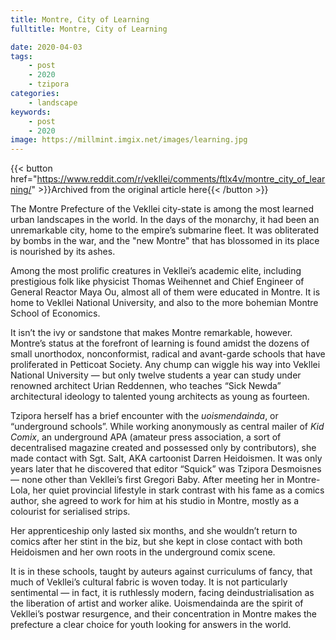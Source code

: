 ```yaml
---
title: Montre, City of Learning
fulltitle: Montre, City of Learning

date: 2020-04-03
tags:
    - post
    - 2020
    - tzipora
categories:
    - landscape
keywords:
    - post
    - 2020
image: https://millmint.imgix.net/images/learning.jpg
---
```

{{< button href="https://www.reddit.com/r/vekllei/comments/ftlx4v/montre_city_of_learning/" >}}Archived from the original article here{{< /button >}}

The Montre Prefecture of the Vekllei city-state is among the most learned urban landscapes in the world. In the days of the monarchy, it had been an unremarkable city, home to the empire’s submarine fleet. It was obliterated by bombs in the war, and the "new Montre" that has blossomed in its place is nourished by its ashes.

Among the most prolific creatures in Vekllei’s academic elite, including prestigious folk like physicist Thomas Weihennet and Chief Engineer of General Reactor Maya Ou, almost all of them were educated in Montre. It is home to Vekllei National University, and also to the more bohemian Montre School of Economics.

It isn’t the ivy or sandstone that makes Montre remarkable, however. Montre’s status at the forefront of learning is found amidst the dozens of small unorthodox, nonconformist, radical and avant-garde schools that have proliferated in Petticoat Society. Any chump can wiggle his way into Vekllei National University — but only twelve students a year can study under renowned architect Urian Reddennen, who teaches “Sick Newda” architectural ideology to talented young architects as young as fourteen.

Tzipora herself has a brief encounter with the *uoismendainda*, or “underground schools”. While working anonymously as central mailer of *Kid Comix*, an underground APA (amateur press association, a sort of decentralised magazine created and possessed only by contributors), she made contact with Sgt. Salt, AKA cartoonist Darren Heidoismen. It was only years later that he discovered that editor “Squick” was Tzipora Desmoisnes — none other than Vekllei’s first Gregori Baby. After meeting her in Montre-Lola, her quiet provincial lifestyle in stark contrast with his fame as a comics author, she agreed to work for him at his studio in Montre, mostly as a colourist for serialised strips.

Her apprenticeship only lasted six months, and she wouldn’t return to comics after her stint in the biz, but she kept in close contact with both Heidoismen and her own roots in the underground comix scene.

It is in these schools, taught by auteurs against curriculums of fancy, that much of Vekllei’s cultural fabric is woven today. It is not particularly sentimental — in fact, it is ruthlessly modern, facing deindustrialisation as the liberation of artist and worker alike. Uoismendainda are the spirit of Vekllei’s postwar resurgence, and their concentration in Montre makes the prefecture a clear choice for youth looking for answers in the world.
